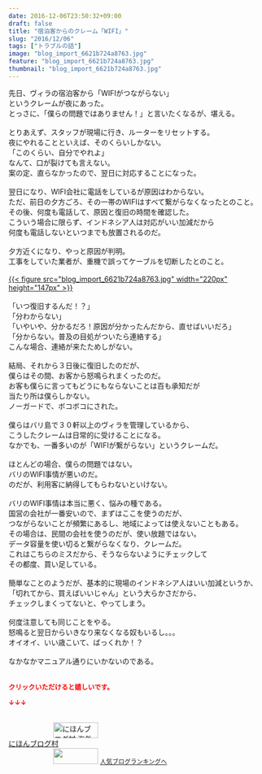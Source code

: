 ```yaml
---
date: 2016-12-06T23:50:32+09:00
draft: false
title: "宿泊客からのクレーム「WIFI」"
slug: "2016/12/06"
tags: ["トラブルの話"]
image: "blog_import_6621b724a8763.jpg"
feature: "blog_import_6621b724a8763.jpg"
thumbnail: "blog_import_6621b724a8763.jpg"
---
```

<div>先日、ヴィラの宿泊客から「WIFIがつながらない」</div><div>というクレームが夜にあった。</div><div>とっさに、「僕らの問題ではありません！」と言いたくなるが、堪える。</div><div><br/>とりあえず、スタッフが現場に行き、ルーターをリセットする。</div><div>夜にやれることといえば、そのくらいしかない。</div><div>「このくらい、自分でやれよ」</div><div>なんて、口が裂けても言えない。</div><div>案の定、直らなかったので、翌日に対応することになった。</div><div><br/>翌日になり、WIFI会社に電話をしているが原因はわからない。</div><div>ただ、前日の夕方ごろ、その一帯のWIFIはすべて繋がらなくなったとのこと。</div><div>その後、何度も電話して、原因と復旧の時間を確認した。</div><div>こういう場合に限らず、インドネシア人は対応がいい加減だから</div><div>何度も電話しないといつまでも放置されるのだ。</div><div><br/>夕方近くになり、やっと原因が判明。</div><div>工事をしていた業者が、重機で誤ってケーブルを切断したとのこと。</div><div> </div><div><a href="blog_import_6621b725e0000.jpg">{{< figure src="blog_import_6621b724a8763.jpg" width="220px" height="147px" >}}</a></div><div> </div><div>「いつ復旧するんだ！？」</div><div>「分わからない」</div><div>「いやいや、分かるだろ！原因が分かったんだから、直せばいいだろ」</div><div>「分からない。普及の目処がついたら連絡する」</div><div>こんな場合、連絡が来たためしがない。</div><div><br/>結局、それから３日後に復旧したのだが、</div><div>僕らはその間、お客から怒鳴られまくったのだ。</div><div>お客も僕らに言ってもどうにもならないことは百も承知だが</div><div>当たり所は僕らしかない。</div><div>ノーガードで、ボコボコにされた。</div><div><br/>僕らはバリ島で３０軒以上のヴィラを管理しているから、</div><div>こうしたクレームは日常的に受けることになる。</div><div>なかでも、一番多いのが「WIFIが繋がらない」というクレームだ。</div><div><br/>ほとんどの場合、僕らの問題ではない。</div><div>バリのWIFI事情が悪いのだ。</div><div>のだが、利用客に納得してもらわないといけない。</div><div><br/>バリのWIFI事情は本当に悪く、悩みの種である。</div><div>国営の会社が一番安いので、まずはここを使うのだが、</div><div>つながらないことが頻繁にあるし、地域によっては使えないこともある。</div><div>その場合は、民間の会社を使うのだが、使い放題ではない。</div><div>データ容量を使い切ると繋がらなくなり、クレームだ。</div><div>これはこちらのミスだから、そうならないようにチェックして</div><div>その都度、買い足している。</div><div><br/>簡単なことのようだが、基本的に現場のインドネシア人はいい加減というか、</div><div>「切れてから、買えばいいじゃん」という大らかさだから、</div><div>チェックしまくってないと、やってしまう。</div><div><br/>何度注意しても同じことをやる。</div><div>怒鳴ると翌日からいきなり来なくなる奴もいるし。。。</div><div>オイオイ、いい歳こいて、ばっくれか！？</div><div> </div><div>なかなかマニュアル通りにいかないのである。</div><div> </div><p><font color="#ff0000" size="2"><strong>クリックいただけると嬉しいです。</strong></font></p><p><font color="#ff0000" size="2"><strong>↓↓↓</strong></font></p><p><br/><a href="ranking.html?p_cid=01260127" target="_blank"><img width="88" height="31" alt="にほんブログ村 海外生活ブログ バリ島情報へ" src="data:image/svg+xml;charset=utf-8,%3Csvg%20xmlns%3D%22http%3A%2F%2Fwww.w3.org%2F2000%2Fsvg%22%20title%3D%22Placeholder%20for%20Images%22%20role%3D%22presentation%22%20viewBox%3D%220%200%2088%2031%22%20%2F%3E" border="0" data-src="https://img-proxy.blog-video.jp/images?url=http%3A%2F%2Foverseas.blogmura.com%2Fbali%2Fimg%2Fbali88_31.gif" style="aspect-ratio: auto 88 / 31;"/><noscript><img width="88" height="31" alt="にほんブログ村 海外生活ブログ バリ島情報へ" src="https://img-proxy.blog-video.jp/images?url=http%3A%2F%2Foverseas.blogmura.com%2Fbali%2Fimg%2Fbali88_31.gif" border="0"></noscript></a><br/><a href="ranking.html?p_cid=01260127" target="_blank">にほんブログ村</a><br/><a title="人気ブログランキングへ" href="link.php?1804582"><img width="88" height="31" src="data:image/svg+xml;charset=utf-8,%3Csvg%20xmlns%3D%22http%3A%2F%2Fwww.w3.org%2F2000%2Fsvg%22%20title%3D%22Placeholder%20for%20Images%22%20role%3D%22presentation%22%20viewBox%3D%220%200%2088%2031%22%20%2F%3E" border="0" data-src="https://blog.with2.net/img/banner/banner_22.gif" style="aspect-ratio: auto 88 / 31;"/><noscript><img width="88" height="31" src="https://blog.with2.net/img/banner/banner_22.gif" border="0"></noscript></a> <a style="font-size: 12px;" href="link.php?1804582">人気ブログランキングへ</a></p>


